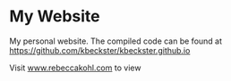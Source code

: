 # My Website

My personal website. The compiled code can be found at https://github.com/kbeckster/kbeckster.github.io


Visit www.rebeccakohl.com to view
